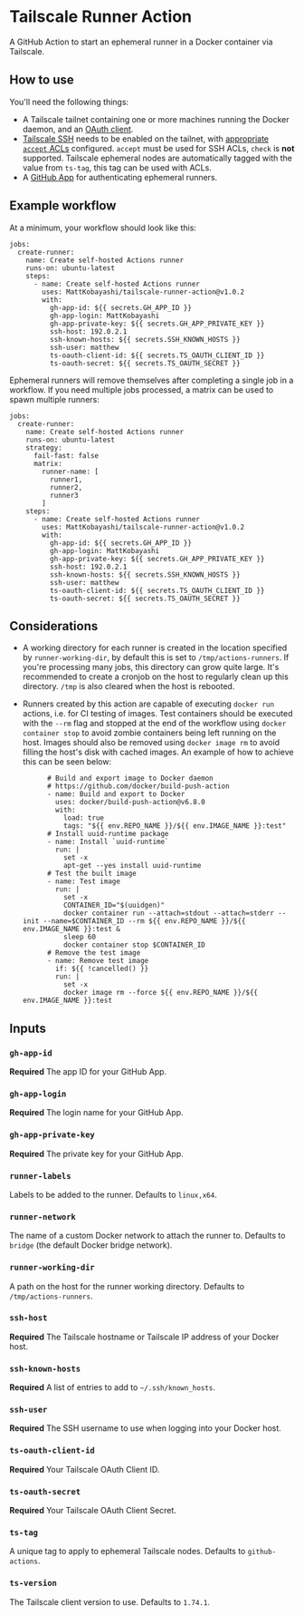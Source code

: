 # Tailscale Runner Action
 A GitHub Action to start an ephemeral runner in a Docker container via Tailscale.

## How to use

You'll need the following things:

- A Tailscale tailnet containing one or more machines running the Docker daemon, and an [OAuth client](https://tailscale.com/kb/1215/oauth-clients#setting-up-an-oauth-client).
- [Tailscale SSH](https://tailscale.com/kb/1193/tailscale-ssh) needs to be enabled on the tailnet, with [appropriate `accept` ACLs](https://tailscale.com/kb/1193/tailscale-ssh#action) configured. `accept` must be used for SSH ACLs, `check` is **not** supported. Tailscale ephemeral nodes are automatically tagged with the value from `ts-tag`, this tag can be used with ACLs.
- A [GitHub App](https://docs.github.com/en/actions/hosting-your-own-runners/managing-self-hosted-runners-with-actions-runner-controller/authenticating-to-the-github-api#authenticating-arc-with-a-github-app) for authenticating ephemeral runners.

## Example workflow

At a minimum, your workflow should look like this:

```
jobs:
  create-runner:
    name: Create self-hosted Actions runner
    runs-on: ubuntu-latest
    steps:
      - name: Create self-hosted Actions runner
        uses: MattKobayashi/tailscale-runner-action@v1.0.2
        with:
          gh-app-id: ${{ secrets.GH_APP_ID }}
          gh-app-login: MattKobayashi
          gh-app-private-key: ${{ secrets.GH_APP_PRIVATE_KEY }}
          ssh-host: 192.0.2.1
          ssh-known-hosts: ${{ secrets.SSH_KNOWN_HOSTS }}
          ssh-user: matthew
          ts-oauth-client-id: ${{ secrets.TS_OAUTH_CLIENT_ID }}
          ts-oauth-secret: ${{ secrets.TS_OAUTH_SECRET }}
```

Ephemeral runners will remove themselves after completing a single job in a workflow. If you need multiple jobs processed, a matrix can be used to spawn multiple runners:

```
jobs:
  create-runner:
    name: Create self-hosted Actions runner
    runs-on: ubuntu-latest
    strategy:
      fail-fast: false
      matrix:
        runner-name: [
          runner1,
          runner2,
          runner3
        ]
    steps:
      - name: Create self-hosted Actions runner
        uses: MattKobayashi/tailscale-runner-action@v1.0.2
        with:
          gh-app-id: ${{ secrets.GH_APP_ID }}
          gh-app-login: MattKobayashi
          gh-app-private-key: ${{ secrets.GH_APP_PRIVATE_KEY }}
          ssh-host: 192.0.2.1
          ssh-known-hosts: ${{ secrets.SSH_KNOWN_HOSTS }}
          ssh-user: matthew
          ts-oauth-client-id: ${{ secrets.TS_OAUTH_CLIENT_ID }}
          ts-oauth-secret: ${{ secrets.TS_OAUTH_SECRET }}
```

## Considerations

- A working directory for each runner is created in the location specified by `runner-working-dir`, by default this is set to `/tmp/actions-runners`. If you're processing many jobs, this directory can grow quite large. It's recommended to create a cronjob on the host to regularly clean up this directory. `/tmp` is also cleared when the host is rebooted.
- Runners created by this action are capable of executing `docker run` actions, i.e. for CI testing of images. Test containers should be executed with the `--rm` flag and stopped at the end of the workflow using `docker container stop` to avoid zombie containers being left running on the host. Images should also be removed using `docker image rm` to avoid filling the host's disk with cached images. An example of how to achieve this can be seen below:

	```
		  # Build and export image to Docker daemon
	      # https://github.com/docker/build-push-action
	      - name: Build and export to Docker
	        uses: docker/build-push-action@v6.8.0
	        with:
	          load: true
	          tags: "${{ env.REPO_NAME }}/${{ env.IMAGE_NAME }}:test"
	      # Install uuid-runtime package
	      - name: Install `uuid-runtime`
	        run: |
	          set -x
	          apt-get --yes install uuid-runtime
	      # Test the built image
	      - name: Test image
	        run: |
	          set -x
	          CONTAINER_ID="$(uuidgen)"
	          docker container run --attach=stdout --attach=stderr --init --name=$CONTAINER_ID --rm ${{ env.REPO_NAME }}/${{ env.IMAGE_NAME }}:test &
	          sleep 60
	          docker container stop $CONTAINER_ID
	      # Remove the test image
	      - name: Remove test image
	        if: ${{ !cancelled() }}
	        run: |
	          set -x
	          docker image rm --force ${{ env.REPO_NAME }}/${{ env.IMAGE_NAME }}:test
	```

## Inputs

### `gh-app-id`

**Required** The app ID for your GitHub App.

### `gh-app-login`

**Required** The login name for your GitHub App.

### `gh-app-private-key`

**Required** The private key for your GitHub App.

### `runner-labels`

Labels to be added to the runner. Defaults to `linux,x64`.

### `runner-network`

The name of a custom Docker network to attach the runner to. Defaults to `bridge` (the default Docker bridge network).

### `runner-working-dir`

A path on the host for the runner working directory. Defaults to `/tmp/actions-runners`.

### `ssh-host`

**Required** The Tailscale hostname or Tailscale IP address of your Docker host.

### `ssh-known-hosts`

**Required** A list of entries to add to `~/.ssh/known_hosts`.

### `ssh-user`

**Required** The SSH username to use when logging into your Docker host.

### `ts-oauth-client-id`

**Required** Your Tailscale OAuth Client ID.

### `ts-oauth-secret`

**Required** Your Tailscale OAuth Client Secret.

### `ts-tag`

A unique tag to apply to ephemeral Tailscale nodes. Defaults to `github-actions`.

### `ts-version`

The Tailscale client version to use. Defaults to `1.74.1`.
